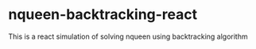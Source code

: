 # nqueen-backtracking-react
This is a react simulation of solving nqueen using backtracking algorithm 
